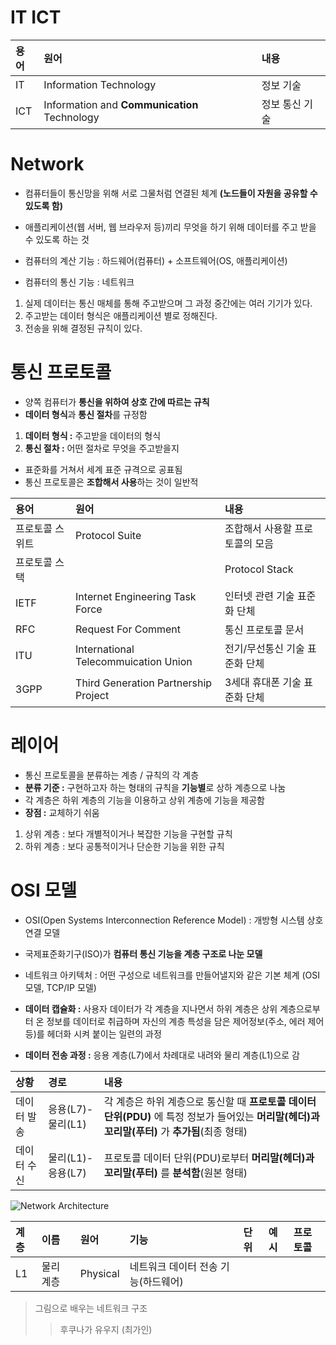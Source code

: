 # IT ICT

|용어|원어|내용|
|:---|:---|:---|
|IT|Information Technology|정보 기술|
|ICT|Information and **Communication** Technology|정보 통신 기술|  

# Network
- 컴퓨터들이 통신망을 위해 서로 그물처럼 연결된 체계 **(노드들이 자원을 공유할 수 있도록 함)**
- 애플리케이션(웹 서버, 웹 브라우저 등)끼리 무엇을 하기 위해 데이터를 주고 받을 수 있도록 하는 것  

- 컴퓨터의 계산 기능 : 하드웨어(컴퓨터) + 소프트웨어(OS, 애플리케이션)
- 컴퓨터의 통신 기능 : 네트워크  

1. 실제 데이터는 통신 매체를 통해 주고받으며 그 과정 중간에는 여러 기기가 있다.
2. 주고받는 데이터 형식은 애플리케이션 별로 정해진다. 
3. 전송을 위해 결정된 규칙이 있다.  

# 통신 프로토콜
- 양쪽 컴퓨터가 **통신을 위하여 상호 간에 따르는 규칙**
- **데이터 형식**과 **통신 절차**를 규정함  

1. **데이터 형식 :** 주고받을 데이터의 형식
2. **통신 절차 :** 어떤 절차로 무엇을 주고받을지  

- 표준화를 거쳐서 세계 표준 규격으로 공표됨
- 통신 프로토콜은 **조합해서 사용**하는 것이 일반적   

|용어|원어|내용|
|:---|:---|:---|
|프로토콜 스위트|Protocol Suite|조합해서 사용할 프로토콜의 모음|
|프로토콜 스택||Protocol Stack|프로토콜 시스템이 구현된 시스템(하드웨어, 소프트웨어, 둘의 혼합)|
|IETF|Internet Engineering Task Force|인터넷 관련 기술 표준화 단체|
|RFC|Request For Comment|통신 프로토콜 문서|
|ITU|International Telecommuication Union|전기/무선통신 기술 표준화 단체|
|3GPP|Third Generation Partnership Project|3세대 휴대폰 기술 표준화 단체|

# 레이어
- 통신 프로토콜을 분류하는 계층 / 규칙의 각 계층
-  **분류 기준 :** 구현하고자 하는 형태의 규칙을 **기능별**로 상하 계층으로 나눔
- 각 계층은 하위 계층의 기능을 이용하고 상위 계층에 기능을 제공함
- **장점 :** 교체하기 쉬움

1. 상위 계층 : 보다 개별적이거나 복잡한 기능을 구현할 규칙
2. 하위 계층 : 보다 공통적이거나 단순한 기능을 위한 규칙  

# OSI 모델
- OSI(Open Systems Interconnection Reference Model) : 개방형 시스템 상호 연결 모델
- 국제표준화기구(ISO)가 **컴퓨터 통신 기능을 계층 구조로 나눈 모델**
- 네트워크 아키텍처 : 어떤 구성으로 네트워크를 만들어낼지와 같은 기본 체계 (OSI모델, TCP/IP 모델)  


- **데이터 캡슐화 :** 사용자 데이터가 각 계층을 지나면서 하위 계층은 상위 계층으로부터 온 정보를 데이터로 취급하며 자신의 계층 특성을 담은 제어정보(주소, 에러 제어 등)를 헤더화 시켜 붙이는 일련의 과정
- **데이터 전송 과정 :** 응용 계층(L7)에서 차례대로 내려와 물리 계층(L1)으로 감

|상황|경로|내용|
|:---|:---|:---|
|데이터 발송|응용(L7)-물리(L1)|각 계층은 하위 계층으로 통신할 때 **프로토콜 데이터 단위(PDU)** 에 특정 정보가 들어있는 **머리말(헤더)과 꼬리말(푸터)** 가 **추가됨**(최종 형태)|
|데이터 수신|물리(L1)-응용(L7)|프로토콜 데이터 단위(PDU)로부터 **머리말(헤더)과 꼬리말(푸터)** 를 **분석함**(원본 형태)|  

![Network Architecture](https://github.com/7ahyeon/Study/assets/107123698/84cf81af-f9c3-43ca-8f64-b80f44df4374)

|계층|이름|원어|기능|단위|예시|프로토콜|
|:---|:---|:---|:---|:---|:---|:---|
|L1|물리 계층|Physical|네트워크 데이터 전송 기능(하드웨어)||

> 그림으로 배우는 네트워크 구조
> > 후쿠나가 유우지 (최가인)
